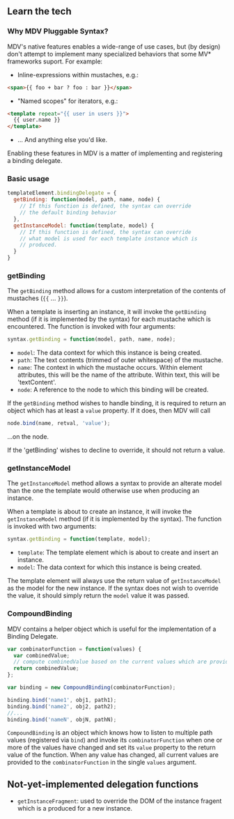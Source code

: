 ## Learn the tech

### Why MDV Pluggable Syntax?

MDV's native features enables a wide-range of use cases, but (by design) don't attempt to implement many specialized behaviors that some MV* frameworks suport. For example:

* Inline-expressions within mustaches, e.g.:

```html
<span>{{ foo + bar ? foo : bar }}</span>
```

* "Named scopes" for iterators, e.g.:

```html
<template repeat="{{ user in users }}">
  {{ user.name }}
</template>
```

* ... And anything else you'd like.

Enabling these features in MDV is a matter of implementing and registering a binding delegate.

### Basic usage

```JavaScript
templateElement.bindingDelegate = {
  getBinding: function(model, path, name, node) {
    // If this function is defined, the syntax can override
    // the default binding behavior
  },
  getInstanceModel: function(template, model) {
    // If this function is defined, the syntax can override
    // what model is used for each template instance which is
    // produced.
  }
}
```

### getBinding

The `getBinding` method allows for a custom interpretation of the contents of mustaches (`{{` ... `}}`).

When a template is inserting an instance, it will invoke the `getBinding` method (if it is implemented by the syntax) for each mustache which is encountered. The function is invoked with four arguments:

```JavaScript
syntax.getBinding = function(model, path, name, node);
```

* `model`: The data context for which this instance is being created.
* `path`: The text contents (trimmed of outer whitespace) of the mustache.
* `name`: The context in which the mustache occurs. Within element attributes, this will be the name of the attribute. Within text, this will be 'textContent'.
* `node`: A reference to the node to which this binding will be created.

If the `getBinding` method wishes to handle binding, it is required to return an object which has at least a `value` property. If it does, then MDV will call

```JavaScript
node.bind(name, retval, 'value');
```

...on the node.

If the 'getBinding' wishes to decline to override, it should not return a value.

### getInstanceModel

The `getInstanceModel` method allows a syntax to provide an alterate model than the one the template would otherwise use when producing an instance.

When a template is about to create an instance, it will invoke the `getInstanceModel` method (if it is implemented by the syntax). The function is invoked with two arguments:

```JavaScript
syntax.getBinding = function(template, model);
```
* `template`: The template element which is about to create and insert an instance.
* `model`: The data context for which this instance is being created.

The template element will always use the return value of `getInstanceModel` as the model for the new instance. If the syntax does not wish to override the value, it should simply return the `model` value it was passed.

### CompoundBinding

MDV contains a helper object which is useful for the implementation of a Binding Delegate.

```JavaScript
var combinatorFunction = function(values) {
  var combinedValue;
  // compute combinedValue based on the current values which are provided
  return combinedValue;
};

var binding = new CompoundBinding(combinatorFunction);

binding.bind('name1', obj1, path1);
binding.bind('name2', obj2, path2);
//...
binding.bind('nameN', objN, pathN);
```

`CompoundBinding` is an object which knows how to listen to multiple path values (registered via `bind`) and invoke its `combinatorFunction` when one or more of the values have changed and set its `value` property to the return value of the function. When any value has changed, all current values are provided to the `combinatorFunction` in the single `values` argument.

## Not-yet-implemented delegation functions

* `getInstanceFragment`: used to override the DOM of the instance fragent which is a produced for a new instance.
